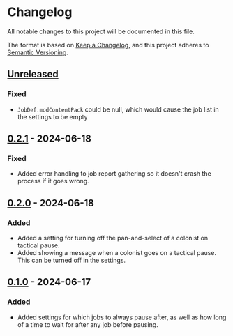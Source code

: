 # Changelog

All notable changes to this project will be documented in this file.

The format is based on [Keep a Changelog](https://keepachangelog.com/en/1.0.0/),
and this project adheres to [Semantic Versioning](https://semver.org/spec/v2.0.0.html).

## [Unreleased]

### Fixed

-   `JobDef.modContentPack` could be null, which would cause the job list in the settings to be empty

## [0.2.1] - 2024-06-18

### Fixed

-   Added error handling to job report gathering so it doesn't crash the process if it goes wrong.

## [0.2.0] - 2024-06-18

### Added

-   Added a setting for turning off the pan-and-select of a colonist on tactical pause.
-   Added showing a message when a colonist goes on a tactical pause. This can be turned off in the settings.

## [0.1.0] - 2024-06-17

### Added

-   Added settings for which jobs to always pause after, as well as how long of a time to wait for after any job before pausing.

[Unreleased]: https://github.com/ilyvion/TacticsModeRedux/compare/v0.2.1...HEAD
[0.2.1]: https://github.com/ilyvion/TacticsModeRedux/releases/tag/v0.2.0...v0.2.1
[0.2.0]: https://github.com/ilyvion/TacticsModeRedux/releases/tag/v0.1.0...v0.2.0
[0.1.0]: https://github.com/ilyvion/TacticsModeRedux/releases/tag/v0.1.0
